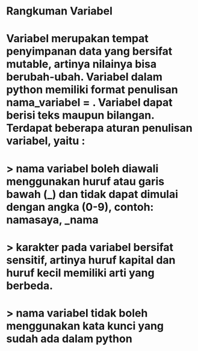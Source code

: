 # Rangkuman Variabel

# Variabel merupakan tempat penyimpanan data yang bersifat mutable, artinya nilainya bisa berubah-ubah. Variabel dalam python memiliki format penulisan nama_variabel = <nilai>. Variabel dapat berisi teks maupun bilangan. Terdapat beberapa aturan penulisan variabel, yaitu :
#   > nama variabel boleh diawali menggunakan huruf atau garis bawah (_) dan tidak dapat dimulai dengan angka (0-9), contoh: namasaya, _nama
#   > karakter pada variabel bersifat sensitif, artinya huruf kapital dan huruf kecil memiliki arti yang berbeda. 
#   > nama variabel tidak boleh menggunakan kata kunci yang sudah ada dalam python